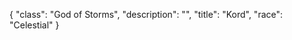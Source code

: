 {
    "class": "God of Storms",
    "description": "",
    "title": "Kord",
    "race": "Celestial"
}
